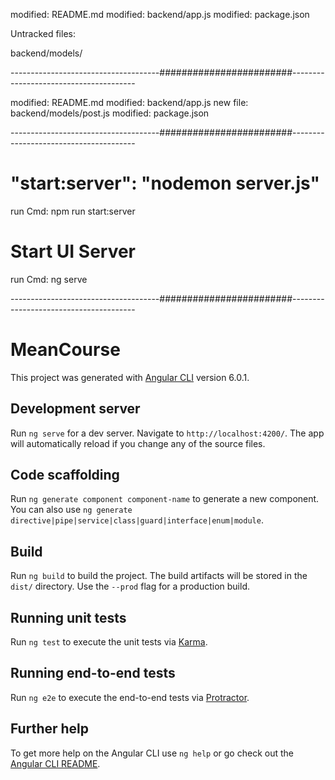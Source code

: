 modified:   README.md
modified:   backend/app.js
modified:   package.json

Untracked files:

backend/models/

-------------------------------------########################---------------------------------------

modified:   README.md
modified:   backend/app.js
new file:   backend/models/post.js
modified:   package.json

-------------------------------------########################---------------------------------------

# "start:server": "nodemon server.js"
run Cmd: npm run start:server

# Start UI Server
run Cmd: ng serve

-------------------------------------########################---------------------------------------

# MeanCourse

This project was generated with [Angular CLI](https://github.com/angular/angular-cli) version 6.0.1.

## Development server

Run `ng serve` for a dev server. Navigate to `http://localhost:4200/`. The app will automatically reload if you change any of the source files.

## Code scaffolding

Run `ng generate component component-name` to generate a new component. You can also use `ng generate directive|pipe|service|class|guard|interface|enum|module`.

## Build

Run `ng build` to build the project. The build artifacts will be stored in the `dist/` directory. Use the `--prod` flag for a production build.

## Running unit tests

Run `ng test` to execute the unit tests via [Karma](https://karma-runner.github.io).

## Running end-to-end tests

Run `ng e2e` to execute the end-to-end tests via [Protractor](http://www.protractortest.org/).

## Further help

To get more help on the Angular CLI use `ng help` or go check out the [Angular CLI README](https://github.com/angular/angular-cli/blob/master/README.md).
